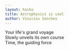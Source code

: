```yaml
---
layout: haiku
title: Astrophysics is cool
author: Vinicius Sanches
---
```


Your life's grand voyage<br>
Slowly unveils its own course<br>
Time, the guiding force<br>